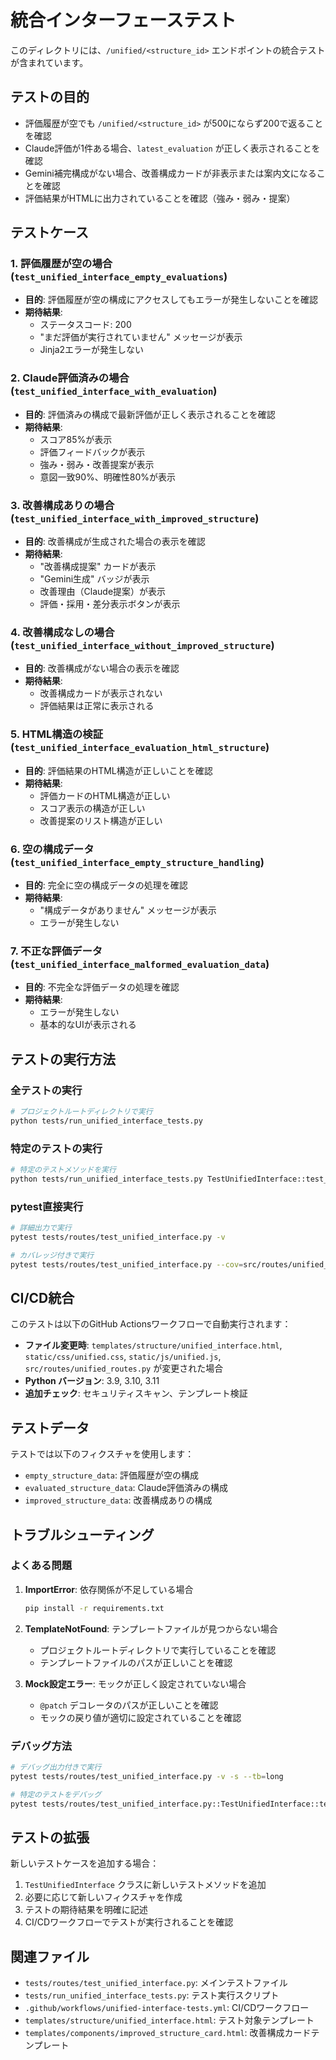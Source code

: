 # 統合インターフェーステスト

このディレクトリには、`/unified/<structure_id>` エンドポイントの統合テストが含まれています。

## テストの目的

- 評価履歴が空でも `/unified/<structure_id>` が500にならず200で返ることを確認
- Claude評価が1件ある場合、`latest_evaluation` が正しく表示されることを確認
- Gemini補完構成がない場合、改善構成カードが非表示または案内文になることを確認
- 評価結果がHTMLに出力されていることを確認（強み・弱み・提案）

## テストケース

### 1. 評価履歴が空の場合 (`test_unified_interface_empty_evaluations`)
- **目的**: 評価履歴が空の構成にアクセスしてもエラーが発生しないことを確認
- **期待結果**: 
  - ステータスコード: 200
  - "まだ評価が実行されていません" メッセージが表示
  - Jinja2エラーが発生しない

### 2. Claude評価済みの場合 (`test_unified_interface_with_evaluation`)
- **目的**: 評価済みの構成で最新評価が正しく表示されることを確認
- **期待結果**:
  - スコア85%が表示
  - 評価フィードバックが表示
  - 強み・弱み・改善提案が表示
  - 意図一致90%、明確性80%が表示

### 3. 改善構成ありの場合 (`test_unified_interface_with_improved_structure`)
- **目的**: 改善構成が生成された場合の表示を確認
- **期待結果**:
  - "改善構成提案" カードが表示
  - "Gemini生成" バッジが表示
  - 改善理由（Claude提案）が表示
  - 評価・採用・差分表示ボタンが表示

### 4. 改善構成なしの場合 (`test_unified_interface_without_improved_structure`)
- **目的**: 改善構成がない場合の表示を確認
- **期待結果**:
  - 改善構成カードが表示されない
  - 評価結果は正常に表示される

### 5. HTML構造の検証 (`test_unified_interface_evaluation_html_structure`)
- **目的**: 評価結果のHTML構造が正しいことを確認
- **期待結果**:
  - 評価カードのHTML構造が正しい
  - スコア表示の構造が正しい
  - 改善提案のリスト構造が正しい

### 6. 空の構成データ (`test_unified_interface_empty_structure_handling`)
- **目的**: 完全に空の構成データの処理を確認
- **期待結果**:
  - "構成データがありません" メッセージが表示
  - エラーが発生しない

### 7. 不正な評価データ (`test_unified_interface_malformed_evaluation_data`)
- **目的**: 不完全な評価データの処理を確認
- **期待結果**:
  - エラーが発生しない
  - 基本的なUIが表示される

## テストの実行方法

### 全テストの実行
```bash
# プロジェクトルートディレクトリで実行
python tests/run_unified_interface_tests.py
```

### 特定のテストの実行
```bash
# 特定のテストメソッドを実行
python tests/run_unified_interface_tests.py TestUnifiedInterface::test_unified_interface_empty_evaluations
```

### pytest直接実行
```bash
# 詳細出力で実行
pytest tests/routes/test_unified_interface.py -v

# カバレッジ付きで実行
pytest tests/routes/test_unified_interface.py --cov=src/routes/unified_routes --cov-report=html
```

## CI/CD統合

このテストは以下のGitHub Actionsワークフローで自動実行されます：

- **ファイル変更時**: `templates/structure/unified_interface.html`, `static/css/unified.css`, `static/js/unified.js`, `src/routes/unified_routes.py` が変更された場合
- **Python バージョン**: 3.9, 3.10, 3.11
- **追加チェック**: セキュリティスキャン、テンプレート検証

## テストデータ

テストでは以下のフィクスチャを使用します：

- `empty_structure_data`: 評価履歴が空の構成
- `evaluated_structure_data`: Claude評価済みの構成
- `improved_structure_data`: 改善構成ありの構成

## トラブルシューティング

### よくある問題

1. **ImportError**: 依存関係が不足している場合
   ```bash
   pip install -r requirements.txt
   ```

2. **TemplateNotFound**: テンプレートファイルが見つからない場合
   - プロジェクトルートディレクトリで実行していることを確認
   - テンプレートファイルのパスが正しいことを確認

3. **Mock設定エラー**: モックが正しく設定されていない場合
   - `@patch` デコレータのパスが正しいことを確認
   - モックの戻り値が適切に設定されていることを確認

### デバッグ方法

```bash
# デバッグ出力付きで実行
pytest tests/routes/test_unified_interface.py -v -s --tb=long

# 特定のテストをデバッグ
pytest tests/routes/test_unified_interface.py::TestUnifiedInterface::test_unified_interface_empty_evaluations -v -s
```

## テストの拡張

新しいテストケースを追加する場合：

1. `TestUnifiedInterface` クラスに新しいテストメソッドを追加
2. 必要に応じて新しいフィクスチャを作成
3. テストの期待結果を明確に記述
4. CI/CDワークフローでテストが実行されることを確認

## 関連ファイル

- `tests/routes/test_unified_interface.py`: メインテストファイル
- `tests/run_unified_interface_tests.py`: テスト実行スクリプト
- `.github/workflows/unified-interface-tests.yml`: CI/CDワークフロー
- `templates/structure/unified_interface.html`: テスト対象テンプレート
- `templates/components/improved_structure_card.html`: 改善構成カードテンプレート 